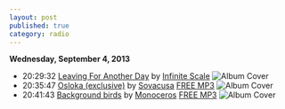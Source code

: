 ```yaml
---
layout: post
published: true
category: radio
---
```


**Wednesday, September  4, 2013**

*   20:29:32  [Leaving For Another Day](http://goo.gl/fnZ3T4) by [Infinite Scale](http://www.last.fm/music/Infinite+Scale)
    ![Album Cover](http://userserve-ak.last.fm/serve/174s/33054377.jpg "Automated Compositions")
*   20:35:47  [Osloka (exclusive)](http://goo.gl/YjHZfJ) by [Sovacusa](http://www.last.fm/music/Sovacusa) [FREE MP3](http://goo.gl/uOq5UH)
    ![Album Cover](http://userserve-ak.last.fm/serve/174s/5515126.jpg "Intelligent Toys (Sutemos002)")
*   20:41:43  [Background birds](http://goo.gl/FNcv24) by [Monoceros](http://www.last.fm/music/Monoceros) [FREE MP3](http://goo.gl/lPAu1m)
    ![Album Cover](http://userserve-ak.last.fm/serve/174s/11190953.jpg "Tales for Silent Nights")
